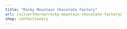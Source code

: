 ```yaml
---
title: "Rocky Mountain Chocolate Factory"
url: /silverthorne/rocky-mountain-chocolate-factory/
shop: confectionery
---
```

